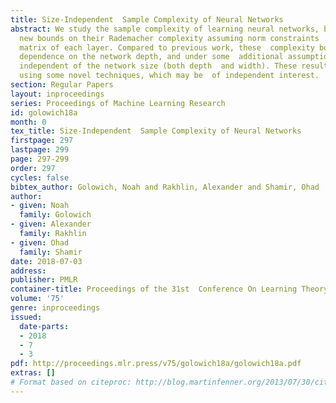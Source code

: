 ```yaml
---
title: Size-Independent  Sample Complexity of Neural Networks
abstract: We study the sample complexity of learning neural networks, by  providing
  new bounds on their Rademacher complexity assuming norm constraints  on the parameter
  matrix of each layer. Compared to previous work, these  complexity bounds have improved
  dependence on the network depth, and under some  additional assumptions, are fully
  independent of the network size (both depth  and width). These results are derived
  using some novel techniques, which may be  of independent interest.
section: Regular Papers
layout: inproceedings
series: Proceedings of Machine Learning Research
id: golowich18a
month: 0
tex_title: Size-Independent  Sample Complexity of Neural Networks
firstpage: 297
lastpage: 299
page: 297-299
order: 297
cycles: false
bibtex_author: Golowich, Noah and Rakhlin, Alexander and Shamir, Ohad
author:
- given: Noah
  family: Golowich
- given: Alexander
  family: Rakhlin
- given: Ohad
  family: Shamir
date: 2018-07-03
address: 
publisher: PMLR
container-title: Proceedings of the 31st  Conference On Learning Theory
volume: '75'
genre: inproceedings
issued:
  date-parts:
  - 2018
  - 7
  - 3
pdf: http://proceedings.mlr.press/v75/golowich18a/golowich18a.pdf
extras: []
# Format based on citeproc: http://blog.martinfenner.org/2013/07/30/citeproc-yaml-for-bibliographies/
---
```

